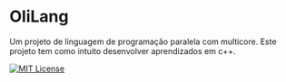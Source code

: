 # OliLang
Um projeto de linguagem de programação paralela com multicore. Este projeto tem como intuito desenvolver aprendizados em c++.

[![MIT License](https://img.shields.io/badge/License-MIT-green.svg)](https://github.com/forti8/OliLang/blob/main/license.txt)
